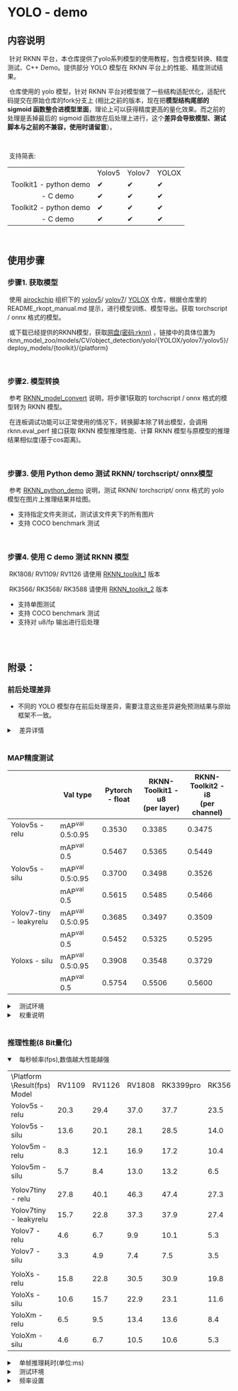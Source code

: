 # YOLO - demo

## 内容说明

​	针对 RKNN 平台，本仓库提供了yolo系列模型的使用教程，包含模型转换、精度测试、C++ Demo。提供部分 YOLO 模型在 RKNN 平台上的性能、精度测试结果。


​	仓库使用的 yolo 模型，针对 RKNN 平台对模型做了一些结构适配优化，适配代码提交在原始仓库的fork分支上 (相比之前的版本，现在把**模型结构尾部的 sigmoid 函数整合进模型里面**，理论上可以获得精度更高的量化效果。而之前的处理是丢掉最后的 sigmoid 函数放在后处理上进行，这个**差异会导致模型、测试脚本与之前的不兼容，使用时请留意**）。

<br>

​	支持简表:

<table>
    <tr>
        <td></td>
        <td>Yolov5</td>
        <td>Yolov7</td>
        <td>YOLOX</td>
    </tr>
    <tr>
        <td>Toolkit1 - python demo</td>
        <td>&#10004;</td>
        <td>&#10004;</td>
        <td>&#10004;</td>
    </tr>
    <tr>
        <td>&#160&#160&#160&#160 &#160&#160&#160&#160 &#160&#160&#160&#160 &#160- C demo</td>
        <td>&#10004;</td>
        <td>&#10004;</td>
        <td>&#10004;</td>
    </tr>
    <tr>
        <td>Toolkit2 - python demo</td>
        <td>&#10004;</td>
        <td>&#10004;</td>
        <td>&#10004;</td>
    </tr>
    <tr>
        <td>&#160&#160&#160&#160 &#160&#160&#160&#160 &#160&#160&#160&#160 &#160- C demo</td>
        <td>&#10004;</td>
        <td>&#10004;</td>
        <td>&#10004;</td>
    </tr>
</table>

<br>

## 使用步骤

### 	步骤1. 获取模型		

​		使用 [airockchip](https://github.com/airockchip) 组织下的 [yolov5](https://github.com/airockchip/yolov5)/ [yolov7](https://github.com/airockchip/yolov7)/ [YOLOX](https://github.com/airockchip/YOLOX) 仓库，根据仓库里的 README_rkopt_manual.md 提示，进行模型训练、模型导出。获取 torchscript / onnx 格式的模型。

​		或下载已经提供的RKNN模型，获取[网盘(密码:rknn)](https://eyun.baidu.com/s/3humTUNq) ，链接中的具体位置为rknn_model_zoo/models/CV/object_detection/yolo/{YOLOX/yolov7/yolov5}/deploy_models/{toolkit}/{platform}

<br>

### 	步骤2. 模型转换

​		参考 [RKNN_model_convert](./RKNN_model_convert/README.md) 说明，将步骤1获取的 torchscript / onnx 格式的模型转为 RKNN 模型。

​		在连板调试功能可以正常使用的情况下，转换脚本除了转出模型，会调用  rknn.eval_perf 接口获取 RKNN 模型推理性能、计算 RKNN 模型与原模型的推理结果相似度(基于cos距离)。

<br>

### 	步骤3. 使用 Python demo 测试 RKNN/ torchscript/ onnx模型

​		参考 [RKNN_python_demo](./RKNN_python_demo/README.md) 说明，测试 RKNN/ torchscript/ onnx 格式的 yolo 模型在图片上推理结果并绘图。

- 支持指定文件夹测试，测试该文件夹下的所有图片
- 支持 COCO benchmark 测试

<br>

### 	步骤4. 使用 C demo 测试 RKNN 模型

​		RK1808/ RV1109/ RV1126 请使用 [RKNN_toolkit_1](./RKNN_C_demo/RKNN_toolkit_1/rknn_yolo_demo) 版本

​		RK3566/ RK3568/ RK3588 请使用 [RKNN_toolkit_2](./RKNN_C_demo/RKNN_toolkit_2/rknn_yolo_demo) 版本

- 支持单图测试
- 支持 COCO benchmark 测试
- 支持对 u8/fp 输出进行后处理

<br>

<br>


## 附录：

### 前后处理差异

- 不同的 YOLO 模型存在前后处理差异，需要注意这些差异避免预测结果与原始框架不一致。

<details>
<summary>&#160&#160&#160差异详情</summary>
<table>
    <tr>
        <td></td>
        <td>Yolov5</td>
        <td>Yolov7</td>
        <td>Yolox</td>
    </tr>
    <tr>
        <td>Color</td>
        <td>RGB</td>
        <td>RGB</td>
        <td>BGR</td>
    </tr>
    <tr>
        <td>Mean</td>
        <td>0</td>
        <td>0</td>
        <td>0</td>
    </tr>
    <tr>
        <td>Std</td>
        <td>255</td>
        <td>255</td>
        <td>1</td>
    </tr>
    <tr>
        <td>Letter_box pad_color</td>
        <td>(114,114,114)</td>
        <td>(114,114,114)</td>
        <td>(114,114,114)</td>
    </tr>
    <tr>
        <td>NMS - class agnostic</td>
        <td>False</td>
        <td>False</td>
        <td>Yes</td>
    </tr>
    <tr>
        <td>conf threshold</td>
        <td>0.25@box<br>0.25@(box* class)</td>
        <td>0.25@box<br>0.25@(box* class)</td>
        <td>0.25@(box* class)</td>
    </tr>
    <tr>
        <td>nms threshold</td>
        <td>0.45</td>
        <td>0.45</td>
        <td>0.45</td>
    </tr>
    <tr>
        <td>Anchors</td>
        <td>Yes</td>
        <td>Yes</td>
        <td>No</td>
    </tr>
</table>
*这些差异实现已经整合进本仓库的demo及脚本里
</details>

<br>

### MAP精度测试

|                         | Val type                   | Pytorch - float | RKNN-Toolkit1 - u8<br> (per layer) | RKNN-Toolkit2 - i8<br> (per channel) |
| ----------------------- | -------------------------- | --------------- | ---------------------------------- | ------------------------------------ |
| Yolov5s - relu          | mAP<sup>val</sup> 0.5:0.95 | 0.3530          | 0.3385                             | 0.3475                               |
|                         | mAP<sup>val</sup> 0.5      | 0.5467          | 0.5365                             | 0.5449                               |
| Yolov5s - silu          | mAP<sup>val</sup> 0.5:0.95 | 0.3700          | 0.3498                             | 0.3526                               |
|                         | mAP<sup>val</sup> 0.5      | 0.5615          | 0.5485                             | 0.5466                               |
| Yolov7-tiny - leakyrelu | mAP<sup>val</sup> 0.5:0.95 | 0.3685          | 0.3497                             | 0.3509                               |
|                         | mAP<sup>val</sup> 0.5      | 0.5452          | 0.5325                             | 0.5295                               |
| Yoloxs - silu           | mAP<sup>val</sup> 0.5:0.95 | 0.3908          | 0.3548                             | 0.3729                               |
|                         | mAP<sup>val</sup> 0.5      | 0.5754          | 0.5506                             | 0.5600                               |

<details>
<summary>&#160&#160&#160测试环境</summary>
&#160&bull;&#160 基于 RKNN_python_demo 的 yolo_map_test_rknn.py 脚本获取测试结果，测试采用固定输入shape，测试结果会比动态shape差一点 <br/>
&#160&bull;&#160 RV1126/RV1109/RK1808/RK3399pro 测试基于 1.7.3 版本的 RKNPU、RKNN-Toolkit <br/>
&#160&bull;&#160 RK3566/RK3568/RK3588 测试基于 1.4.0 版本的 RKNPU2、RKNN-Toolkit2 <br/>
&#160&bull;&#160 如果用户使用自己的模型，测试发现map掉精度比较严重，可以尝试使用 Pytorch 的 QAT 量化 <br/>
</details>

<details>
<summary>&#160&#160&#160权重说明</summary>
&#160&bull;&#160 除 yolov5s-relu，其他均为对应官方仓库发布的预训练权重<br/>
&#160&bull;&#160 权重可从百度网盘获取: https://eyun.baidu.com/s/3humTUNq  密码: rknn <br/>
</details>

<br>

### 推理性能(8 Bit量化)

<details open>
<summary>&#160&#160&#160每秒帧率(fps),数值越大性能越强</summary>
<table>
<tr>
    <td>\Platform<br>\Result(fps)<br>Model</td>
    <td>RV1109</td>
    <td>RV1126</td>
    <td>RV1808</td>
    <td>RK3399pro</td>
    <td>RK3566</td>
    <td>RK3568</td>
    <td>RK3588<br>single core</td>
</tr>
<tr>
    <td>Yolov5s - relu</td>
    <td>20.3</td>
    <td>29.4</td>
    <td>37.0</td>
    <td>37.7</td>
    <td>23.5</td>
    <td>24.6</td>
    <td>53.8</td>
</tr>
<tr>
    <td>Yolov5s - silu</td>
    <td>13.6</td>
    <td>20.1</td>
    <td>28.1</td>
    <td>28.5</td>
    <td>14.0</td>
    <td>14.7</td>
    <td>24.2</td>
</tr>
<tr>
    <td>Yolov5m - relu</td>
    <td>8.3</td>
    <td>12.1</td>
    <td>16.9</td>
    <td>17.2</td>
    <td>10.4</td>
    <td>10.8</td>
    <td>21.7</td>
</tr>
<tr>
    <td>Yolov5m - silu</td>
    <td>5.7</td>
    <td>8.4</td>
    <td>13.0</td>
    <td>13.2</td>
    <td>6.5</td>
    <td>6.7</td>
    <td>11.0</td>
</tr>
<tr>
    <td></td>
    <td></td>
    <td></td>
    <td></td>
    <td></td>
    <td></td>
    <td></td>
    <td></td>
</tr>
<tr>
    <td>Yolov7tiny - relu</td>
    <td>27.8</td>
    <td>40.1</td>
    <td>46.3</td>
    <td>47.4</td>
    <td>27.3</td>
    <td>30.6</td>
    <td>67.1</td>
</tr>
<tr>
    <td>Yolov7tiny - leakyrelu</td>
    <td>15.7</td>
    <td>22.8</td>
    <td>37.3</td>
    <td>37.9</td>
    <td>27.4</td>
    <td>30.6</td>
    <td>66.8</td>
</tr>
<tr>
    <td>Yolov7 - relu</td>
    <td>4.6</td>
    <td>6.7</td>
    <td>9.9</td>
    <td>10.1</td>
    <td>5.3</td>
    <td>5.6</td>
    <td>12.5</td>
</tr>
<tr>
    <td>Yolov7 - silu</td>
    <td>3.3</td>
    <td>4.9</td>
    <td>7.4</td>
    <td>7.5</td>
    <td>3.5</td>
    <td>3.7</td>
    <td>6.9</td>
</tr>
<tr>
    <td></td>
    <td></td>
    <td></td>
    <td></td>
    <td></td>
    <td></td>
    <td></td>
    <td></td>
</tr>
<tr>
    <td>YoloXs - relu</td>
    <td>15.8</td>
    <td>22.8</td>
    <td>30.5</td>
    <td>30.9</td>
    <td>19.8</td>
    <td>21.0</td>
    <td>44.7</td>
</tr>
<tr>
    <td>YoloXs - silu</td>
    <td>10.6</td>
    <td>15.7</td>
    <td>22.9</td>
    <td>23.1</td>
    <td>11.6</td>
    <td>12.2</td>
    <td>20.0</td>
</tr>
<tr>
    <td>YoloXm - relu</td>
    <td>6.5</td>
    <td>9.5</td>
    <td>13.4</td>
    <td>13.6</td>
    <td>8.4</td>
    <td>8.8</td>
    <td>18.2</td>
</tr>
<tr>
    <td>YoloXm - silu</td>
    <td>4.6</td>
    <td>6.7</td>
    <td>10.5</td>
    <td>10.6</td>
    <td>5.3</td>
    <td>5.5</td>
    <td>9.0</td>
</tr>
    </table></details>

<details>
<summary>&#160&#160&#160单帧推理耗时(单位:ms)</summary>
<table>
    <tr>
        <td>\Platform<br>\Result(ms)<br>Model</td>
        <td>RV1109</td>
        <td>RV1126</td>
        <td>RV1808</td>
        <td>RK3399pro</td>
        <td>RK3566</td>
        <td>RK3568</td>
        <td>RK3588<br>single core</td>
    </tr>
    <tr>
        <td>Yolov5s - relu</td>
        <td>49.35</td>
        <td>34.04</td>
        <td>27.02</td>
        <td>26.56</td>
        <td>42.58</td>
        <td>40.64</td>
        <td>18.60</td>
    </tr>
    <tr>
        <td>Yolov5s - silu</td>
        <td>73.36</td>
        <td>49.87</td>
        <td>35.57</td>
        <td>35.10</td>
        <td>71.36</td>
        <td>68.12</td>
        <td>41.31</td>
    </tr>
    <tr>
        <td>Yolov5m - relu</td>
        <td>120.83</td>
        <td>82.35</td>
        <td>59.04</td>
        <td>58.11</td>
        <td>95.89</td>
        <td>92.66</td>
        <td>46.02</td>
    </tr>
    <tr>
        <td>Yolov5m - silu</td>
        <td>176.07</td>
        <td>119.45</td>
        <td>77.01</td>
        <td>75.96</td>
        <td>153.48</td>
        <td>148.38</td>
        <td>90.54</td>
    </tr>
    <tr>
        <td></td>
        <td></td>
        <td></td>
        <td></td>
        <td></td>
        <td></td>
        <td></td>
        <td></td>
    </tr>
    <tr>
        <td>Yolov7tiny - relu</td>
        <td>36.01</td>
        <td>24.94</td>
        <td>21.6</td>
        <td>21.08</td>
        <td>36.61</td>
        <td>32.64</td>
        <td>14.91</td>
    </tr>
    <tr>
        <td>Yolov7tiny - leakyrelu</td>
        <td>63.54</td>
        <td>43.85</td>
        <td>26.79</td>
        <td>26.37</td>
        <td>36.51</td>
        <td>32.64</td>
        <td>14.97</td>
    </tr>
    <tr>
        <td>Yolov7 - relu</td>
        <td>218.44</td>
        <td>148.81</td>
        <td>100.80</td>
        <td>99.08</td>
        <td>188.85</td>
        <td>179.98</td>
        <td>79.76</td>
    </tr>
    <tr>
        <td>Yolov7 - silu</td>
        <td>303.15</td>
        <td>205.37</td>
        <td>135.78</td>
        <td>134.08</td>
        <td>282.58</td>
        <td>269.54</td>
        <td>144.85</td>
    </tr>
    <tr>
        <td></td>
        <td></td>
        <td></td>
        <td></td>
        <td></td>
        <td></td>
        <td></td>
        <td></td>
    </tr>
    <tr>
        <td>YoloXs - relu</td>
        <td>63.36</td>
        <td>43.77</td>
        <td>32.84</td>
        <td>32.40</td>
        <td>50.54</td>
        <td>47.70</td>
        <td>22.37</td>
    </tr>
    <tr>
        <td>YoloXs - silu</td>
        <td>94.45</td>
        <td>63.55</td>
        <td>43.68</td>
        <td>43.26</td>
        <td>86.26</td>
        <td>81.91</td>
        <td>50.06</td>
    </tr>
    <tr>
        <td>YoloXm - relu</td>
        <td>153.09</td>
        <td>104.87</td>
        <td>74.54</td>
        <td>73.42</td>
        <td>119.00</td>
        <td>113.75</td>
        <td>54.84</td>
    </tr>
    <tr>
        <td>YoloXm - silu</td>
        <td>219.11</td>
        <td>149.24</td>
        <td>95.66</td>
        <td>94.58</td>
        <td>189.76</td>
        <td>181.78</td>
        <td>110.57</td>
    </tr>
</table>
</details>

<details>
<summary>&#160&#160&#160测试环境</summary>
&#160&bull;&#160 基于 RKNN_model_convert 的模型转换脚本获取测试结果 <br/>
&#160&bull;&#160 RV1126/RV1109/RK1808/RK3399pro 测试基于 1.7.3 版本的 RKNPU、RKNN-Toolkit <br/>
&#160&bull;&#160 RK3566/RK3568/RK3588 测试基于 1.4.0 版本的 RKNPU2、RKNN-Toolkit2 <br/>
</details>

<details>
<summary>&#160&#160&#160频率设置</summary>
<table>
    <tr>
        <td>Platfrom</td>
        <td>CPU freq(GHz)</td>
        <td>DDr freq(GHz)</td>
        <td>NPU freq(GHz)</td>
    </tr>
    <tr>
        <td>RV1109</td>
        <td>1.512</td>
        <td>0.934</td>
        <td>0.594</td>
    </tr>
    <tr>
        <td>RV1126</td>
        <td>1.512</td>
        <td>0.934</td>
        <td>0.934</td>
    </tr>
    <tr>
        <td>RK1808</td>
        <td>1.512</td>
        <td>0.934</td>
        <td>0.792</td>
    </tr>
    <tr>
        <td>RK3399pro</td>
        <td>1.512</td>
        <td>0.934</td>
        <td>0.792</td>
    </tr>
    <tr>
        <td>RK3566</td>
        <td>1.800</td>
        <td>1.056</td>
        <td>1.000</td>
    </tr>
    <tr>
        <td>RK3568</td>
        <td>1.800</td>
        <td>1.560</td>
        <td>1.000</td>
    </tr>
    <tr>
        <td>RK3588(single core)</td>
        <td>2.400</td>
        <td>2.112</td>
        <td>1.000</td>
    </tr>
</table>
</details>


